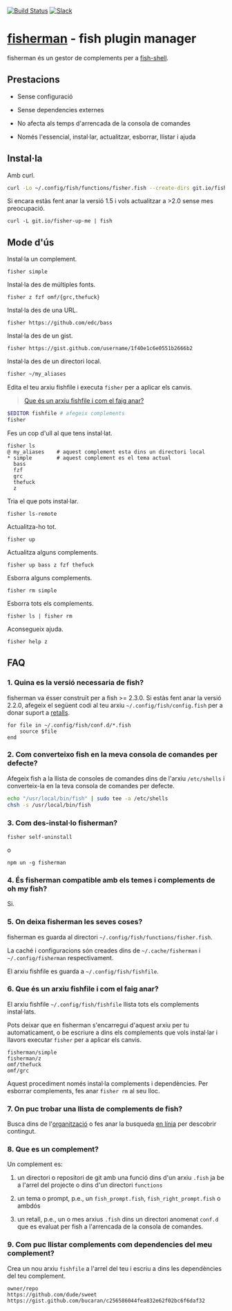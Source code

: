 [slack-link]: https://fisherman-wharf.herokuapp.com
[slack-badge]: https://fisherman-wharf.herokuapp.com/badge.svg
[travis-link]: https://travis-ci.org/fisherman/fisherman
[travis-badge]: https://img.shields.io/travis/fisherman/fisherman.svg

[organització]: https://github.com/fisherman
[fish-shell]: https://github.com/fish-shell/fish-shell
[fisherman]: http://fisherman.sh
[en línia]: http://fisherman.sh/#search

[English]: ../../README.md

[![Build Status][travis-badge]][travis-link]
[![Slack][slack-badge]][slack-link]

# [fisherman] - fish plugin manager

fisherman és un gestor de complements per a [fish-shell].

## Prestacions

* Sense configuració

* Sense dependencies externes

* No afecta als temps d'arrencada de la consola de comandes

* Només l'essencial, instal·lar, actualitzar, esborrar, llistar i ajuda

## Instal·la

Amb curl.

```sh
curl -Lo ~/.config/fish/functions/fisher.fish --create-dirs git.io/fisherman
```

Si encara estàs fent anar la versió 1.5 i vols actualitzar a >2.0 sense mes preocupació.

```
curl -L git.io/fisher-up-me | fish
```

## Mode d'ús

Instal·la un complement.

```
fisher simple
```

Instal·la des de múltiples fonts.

```
fisher z fzf omf/{grc,thefuck}
```

Instal·la des de una URL.

```
fisher https://github.com/edc/bass
```

Instal·la des de un gist.

```
fisher https://gist.github.com/username/1f40e1c6e0551b2666b2
```

Instal·la des de un directori local.

```sh
fisher ~/my_aliases
```

Edita el teu arxiu fishfile i executa `fisher` per a aplicar els canvis.

> [Que és un arxiu fishfile i com el faig anar?](#6-que-és-un-arxiu-fishfile-i-com-el-faig-anar)

```sh
$EDITOR fishfile # afegeix complements
fisher
```

Fes un cop d'ull al que tens instal·lat.

```ApacheConf
fisher ls
@ my_aliases    # aquest complement esta dins un directori local
* simple        # aquest complement es el tema actual
  bass
  fzf
  grc
  thefuck
  z
```

Tria el que pots instal·lar.

```
fisher ls-remote
```

Actualitza-ho tot.

```
fisher up
```

Actualitza alguns complements.

```
fisher up bass z fzf thefuck
```

Esborra alguns complements.

```
fisher rm simple
```

Esborra tots els complements.

```
fisher ls | fisher rm
```

Aconsegueix ajuda.

```
fisher help z
```

## FAQ

### 1. Quina es la versió necessaria de fish?

fisherman va ésser construït per a fish >= 2.3.0. Si estàs fent anar la versió 2.2.0,
afegeix el següent codi al teu arxiu `~/.config/fish/config.fish` per a donar suport a [retalls](#8-que-es-un-complement).

```fish
for file in ~/.config/fish/conf.d/*.fish
    source $file
end
```

### 2. Com converteixo fish en la meva consola de comandes per defecte?

Afegeix fish a la llista de consoles de comandes dins de l'arxiu `/etc/shells` i converteix-la en la teva consola de comandes per defecte.

```sh
echo "/usr/local/bin/fish" | sudo tee -a /etc/shells
chsh -s /usr/local/bin/fish
```

### 3. Com des-instal·lo fisherman?

```fish
fisher self-uninstall
```

o

```
npm un -g fisherman
```

### 4. És fisherman compatible amb els temes i complements de oh my fish?

Si.

### 5. On deixa fisherman les seves coses?

fisherman es guarda al directori `~/.config/fish/functions/fisher.fish`.

La caché i configuracions són creades dins de `~/.cache/fisherman` i `~/.config/fisherman` respectivament.

El arxiu fishfile es guarda a `~/.config/fish/fishfile`.

### 6. Que és un arxiu fishfile i com el faig anar?

El arxiu fishfile `~/.config/fish/fishfile` llista tots els complements instal·lats.

Pots deixar que en fisherman s'encarregui d'aquest arxiu per tu automaticament, o be escriure a dins els complements que vols instal·lar i llavors executar `fisher` per a aplicar els canvis.

```
fisherman/simple
fisherman/z
omf/thefuck
omf/grc
```

Aquest procediment només instal·la complements i dependències. Per esborrar complements, fes anar `fisher rm` al seu lloc.

### 7. On puc trobar una llista de complements de fish?

Busca dins de l'[organització] o fes anar la busqueda [en línia] per descobrir contingut.

### 8. Que es un complement?

Un complement es:

1. un directori o repositori de git amb una funció dins d'un arxiu `.fish` ja be a l'arrel del projecte o dins d'un directori `functions`

2. un tema o prompt, p.e., un `fish_prompt.fish`, `fish_right_prompt.fish` o ambdós

3. un retall, p.e., un o mes arxius `.fish` dins un directori anomenat `conf.d` que es evaluat per fish a l'arrencada de la consola de comandes.

### 9. Com puc llistar complements com dependencies del meu complement?

Crea un nou arxiu `fishfile` a l'arrel del teu i escriu a dins les dependències del teu complement.

```fish
owner/repo
https://github.com/dude/sweet
https://gist.github.com/bucaran/c256586044fea832e62f02bc6f6daf32
```

